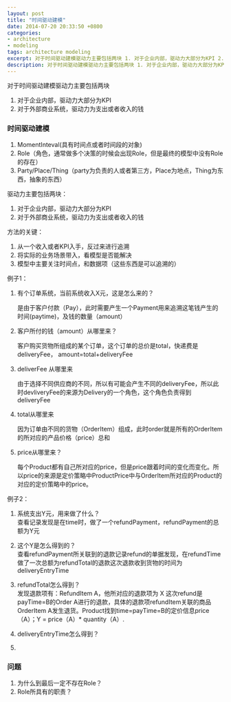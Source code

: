 ```yaml
---
layout: post
title: "时间驱动建模"
date: 2014-07-20 20:33:50 +0800
categories: 
- architecture 
- modeling
tags: architecture modeling
excerpt: 对于时间驱动建模驱动力主要包括两块 1. 对于企业内部，驱动力大部分为KPI 2. 对于外部商业系统，驱动力为支出或者收入的钱
description: 对于时间驱动建模驱动力主要包括两块 1. 对于企业内部，驱动力大部分为KPI 2. 对于外部商业系统，驱动力为支出或者收入的钱
---
```


对于时间驱动建模驱动力主要包括两块
1. 对于企业内部，驱动力大部分为KPI
2. 对于外部商业系统，驱动力为支出或者收入的钱

<!-- more -->

### 时间驱动建模
1. MomentInteval(具有时间点或者时间段的对象)
2. Role（角色，通常做多个决策的时候会出现Role，但是最终的模型中没有Role的存在）
3. Party/Place/Thing（party为负责的人或者第三方，Place为地点，Thing为东西，抽象的东西）

驱动力主要包括两块：

1. 对于企业内部，驱动力大部分为KPI
2. 对于外部商业系统，驱动力为支出或者收入的钱

方法的关键：

1. 从一个收入或者KPI入手，反过来进行追溯
2. 将实际的业务场景带入，看模型是否能解决
3. 模型中主要关注时间点，和数据项（这些东西是可以追溯的）

例子1：

1. 有个订单系统，当前系统收入X元，这是怎么来的？
   
   是由于客户付款（Pay），此时需要产生一个Payment用来追溯这笔钱产生的时间(paytime)，及钱的数量（amount）
2. 客户所付的钱（amount）从哪里来？
   
   客户购买货物所组成的某个订单，这个订单的总价是total，快递费是deliveryFee， amount=total+deliveryFee
   
3. deliverFee 从哪里来
	
	由于选择不同供应商的不同，所以有可能会产生不同的deliveryFee，所以此时devliveryFee的来源为Delivery的一个角色，这个角色负责得到deliveryFee
4. total从哪里来

	因为订单由不同的货物（OrderItem）组成，此时order就是所有的OrderItem的所对应的产品价格（price）总和
	
5. price从哪里来？

	每个Product都有自己所对应的price，但是price跟着时间的变化而变化。所以price的来源是定价策略中ProductPrice中与OrderItem所对应的Product的对应的定价策略中的price。



例子2：

1. 系统支出Y元，用来做了什么？  
	查看记录发现是在time时，做了一个refundPayment，refundPayment的总额为Y元
2. 这个Y是怎么得到的？   
    查看refundPayment所关联到的退款记录refund的单据发现，在refundTime做了一次总额为refundTotal的退款这次退款收到货物的时间为deliveryEntryTime
3. refundTotal怎么得到？   
发现退款项有：RefundItem A，他所对应的退款项为 X
这次refund是payTime=B的Order A进行的退款，具体的退款项refundItem关联的商品OrderItem A发生退货。Product找到time=payTime=B的定价信息price（A）；Y = price（A）* quantity（A）. 

4. deliveryEntryTime怎么得到？
4. 

### 问题
1. 为什么到最后一定不存在Role？
2. Role所具有的职责？
